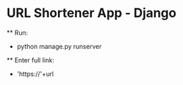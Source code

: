 # URL Shortener App - Django

** Run:
- python manage.py runserver

** Enter full link:
- 'https://'+url